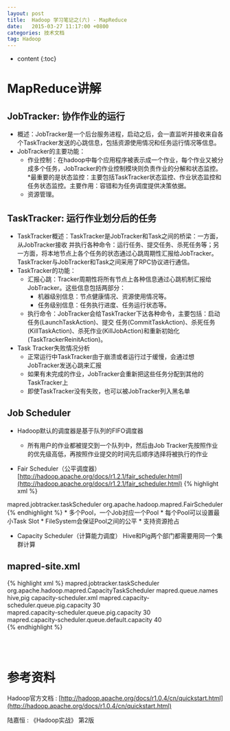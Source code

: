 ```yaml
---
layout: post
title:  Hadoop 学习笔记之(六) - MapReduce
date:   2015-03-27 11:17:00 +0800
categories: 技术文档
tag: Hadoop
---
```


* content
{:toc}


MapReduce讲解
==============================

JobTracker: 协作作业的运行
------------------------------

+ 概述：JobTracker是一个后台服务进程，启动之后，会一直监听并接收来自各个TaskTracker发送的心跳信息，包括资源使用情况和任务运行情况等信息。 
+ JobTracker的主要功能：
	* 作业控制：在hadoop中每个应用程序被表示成一个作业，每个作业又被分成多个任务，JobTracker的作业控制模块则负责作业的分解和状态监控。
	*最重要的是状态监控：主要包括TaskTracker状态监控、作业状态监控和任务状态监控。主要作用：容错和为任务调度提供决策依据。
	* 资源管理。

TaskTracker: 运行作业划分后的任务
------------------------------

+ TaskTracker概述：TaskTracker是JobTracker和Task之间的桥梁：一方面，从JobTracker接收 并执行各种命令：运行任务、提交任务、杀死任务等；另一方面，将本地节点上各个任务的状态通过心跳周期性汇报给JobTracker。 TaskTracker与JobTracker和Task之间采用了RPC协议进行通信。
+ TaskTracker的功能：
	* 汇报心跳：Tracker周期性将所有节点上各种信息通过心跳机制汇报给JobTracker。这些信息包括两部分：
		* 机器级别信息：节点健康情况、资源使用情况等。
		* 任务级别信息：任务执行进度、任务运行状态等。
	* 执行命令：JobTracker会给TaskTracker下达各种命令，主要包括：启动任务(LaunchTaskAction)、提交 任务(CommitTaskAction)、杀死任务(KillTaskAction)、杀死作业(KillJobAction)和重新初始化 (TaskTrackerReinitAction)。
+ Task Tracker失败情况分析
	* 正常运行中TaskTracker由于崩溃或者运行过于缓慢，会通过想JobTracker发送心跳来汇报
	* 如果有未完成的作业，JobTracker会重新把这些任务分配到其他的TaskTracker上
	* 即使TaskTracker没有失败，也可以被JobTracker列入黑名单

Job Scheduler
------------------------------

+ Hadoop默认的调度器是基于队列的FIFO调度器
	* 所有用户的作业都被提交到一个队列中，然后由Job Tracker先按照作业的优先级高低，再按照作业提交的时间先后顺序选择将被执行的作业

+ Fair Scheduler（公平调度器）
[http://hadoop.apache.org/docs/r1.2.1/fair_scheduler.html](http://hadoop.apache.org/docs/r1.2.1/fair_scheduler.html)
{% highlight xml %}
<property>
	<name>mapred.jobtracker.taskScheduler</name>
	<value>org.apache.hadoop.mapred.FairScheduler</value>
</property>
{% endhighlight %}
	* 多个Pool，一个Job对应一个Pool
	* 每个Pool可以设置最小Task Slot
	* FileSystem会保证Pool之间的公平
	* 支持资源抢占

+ Capacity Scheduler（计算能力调度）
Hive和Pig两个部门都需要用同一个集群计算

mapred-site.xml
------------------------------

{% highlight xml %}
<property> 
  <name>mapred.jobtracker.taskScheduler</name> 
  <value>org.apache.hadoop.mapred.CapacityTaskScheduler</value> 
</property> 
<property> 
  <name>mapred.queue.names</name> 
  <value>hive,pig</value> 
</property>
capacity-scheduler.xml
<property>
    <name>mapred.capacity-scheduler.queue.pig.capacity</name>
    <value>30</value>
    <description></description>    
  </property>
<property>
    <name>mapred.capacity-scheduler.queue.pig.capacity</name>
    <value>30</value>
    <description></description>    
  </property>
<property>
    <name>mapred.capacity-scheduler.queue.default.capacity</name>
    <value>40</value>
    <description></description>    
  </property>
{% endhighlight %}

<br />
<br />

参考资料
=======================

Hadoop官方文档 : [http://hadoop.apache.org/docs/r1.0.4/cn/quickstart.html](http://hadoop.apache.org/docs/r1.0.4/cn/quickstart.html)
<br />

陆嘉恒 : 《Hadoop实战》 第2版

<br />
<br />